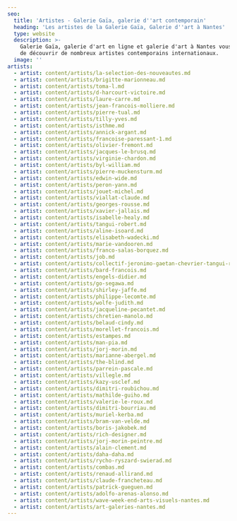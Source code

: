 ```yaml
---
seo:
  title: 'Artistes - Galerie Gaïa, galerie d''art contemporain'
  heading: 'Les artistes de la Galerie Gaïa, Galerie d''art à Nantes'
  type: website
  description: >-
    Galerie Gaïa, galerie d'art en ligne et galerie d'art à Nantes vous propose
    de découvrir de nombreux artistes contemporains internationaux.
  image: ''
artists:
  - artist: content/artists/la-selection-des-nouveautes.md
  - artist: content/artists/brigitte-marionneau.md
  - artist: content/artists/toma-l.md
  - artist: content/artists/d-harcourt-victoire.md
  - artist: content/artists/laure-carre.md
  - artist: content/artists/jean-francois-molliere.md
  - artist: content/artists/pierre-tual.md
  - artist: content/artists/tilly-yves.md
  - artist: content/artists/isthme.md
  - artist: content/artists/annick-argant.md
  - artist: content/artists/francoise-paressant-1.md
  - artist: content/artists/olivier-fremont.md
  - artist: content/artists/jacques-le-brusq.md
  - artist: content/artists/virginie-chardon.md
  - artist: content/artists/byl-william.md
  - artist: content/artists/pierre-muckensturm.md
  - artist: content/artists/edwin-wide.md
  - artist: content/artists/peron-yann.md
  - artist: content/artists/jouet-michel.md
  - artist: content/artists/viallat-claude.md
  - artist: content/artists/georges-rousse.md
  - artist: content/artists/xavier-jallais.md
  - artist: content/artists/isabelle-healy.md
  - artist: content/artists/tangui-robert.md
  - artist: content/artists/aline-isoard.md
  - artist: content/artists/elisabeth-wadecki.md
  - artist: content/artists/marie-vandooren.md
  - artist: content/artists/franco-salas-borquez.md
  - artist: content/artists/job.md
  - artist: content/artists/collectif-jeronimo-gaetan-chevrier-tangui-robert.md
  - artist: content/artists/bard-francois.md
  - artist: content/artists/engels-didier.md
  - artist: content/artists/go-segawa.md
  - artist: content/artists/shirley-jaffe.md
  - artist: content/artists/philippe-lecomte.md
  - artist: content/artists/wolfe-judith.md
  - artist: content/artists/jacqueline-pecantet.md
  - artist: content/artists/chretien-manolo.md
  - artist: content/artists/belaud-cindy.md
  - artist: content/artists/morellet-francois.md
  - artist: content/artists/estampes.md
  - artist: content/artists/man-pia.md
  - artist: content/artists/jorj-morin.md
  - artist: content/artists/marianne-abergel.md
  - artist: content/artists/the-blind.md
  - artist: content/artists/parrein-pascale.md
  - artist: content/artists/villegle.md
  - artist: content/artists/kazy-usclef.md
  - artist: content/artists/dimitri-roubichou.md
  - artist: content/artists/mathilde-guiho.md
  - artist: content/artists/valerie-le-roux.md
  - artist: content/artists/dimitri-bourriau.md
  - artist: content/artists/muriel-kerba.md
  - artist: content/artists/bram-van-velde.md
  - artist: content/artists/boris-jakobek.md
  - artist: content/artists/rich-designer.md
  - artist: content/artists/jorj-morin-peintre.md
  - artist: content/artists/alain-clement.md
  - artist: content/artists/daha-daha.md
  - artist: content/artists/rycho-ryszard-swierad.md
  - artist: content/artists/combas.md
  - artist: content/artists/renaud-allirand.md
  - artist: content/artists/claude-francheteau.md
  - artist: content/artists/patrick-gueguen.md
  - artist: content/artists/adolfo-arenas-alonso.md
  - artist: content/artists/wave-week-end-arts-visuels-nantes.md
  - artist: content/artists/art-galeries-nantes.md
---
```






